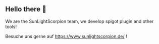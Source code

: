 ## Hello there 👋

We are the SunLightScorpion team, we develop spigot plugin and other tools!

Besuche uns gerne auf https://www.sunlightscorpion.de/ !
